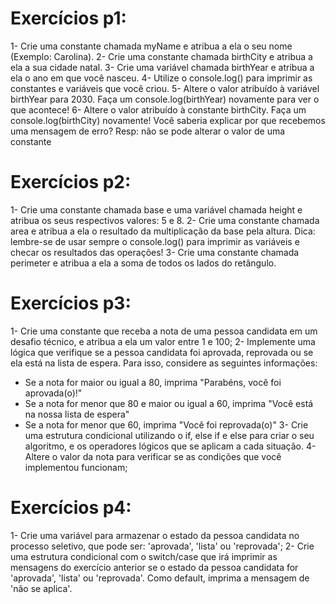 # Exercícios p1:
1- Crie uma constante chamada myName e atribua a ela o seu nome (Exemplo: Carolina).
2- Crie uma constante chamada birthCity e atribua a ela a sua cidade natal.
3- Crie uma variável chamada birthYear e atribua a ela o ano em que você nasceu.
4- Utilize o console.log() para imprimir as constantes e variáveis que você criou.
5- Altere o valor atribuído à variável birthYear para 2030. Faça um console.log(birthYear) novamente para ver o que acontece!
6- Altere o valor atribuído à constante birthCity. Faça um console.log(birthCity) novamente! Você saberia explicar por que recebemos uma mensagem de erro? 
  Resp: não se pode alterar o valor de uma constante

# Exercícios p2:
1- Crie uma constante chamada base e uma variável chamada height e atribua os seus respectivos valores: 5 e 8.
2- Crie uma constante chamada area e atribua a ela o resultado da multiplicação da base pela altura. Dica: lembre-se de usar sempre o console.log() para imprimir as variáveis e checar os resultados das operações!
3- Crie uma constante chamada perimeter e atribua a ela a soma de todos os lados do retângulo.

# Exercícios p3:
1- Crie uma constante que receba a nota de uma pessoa candidata em um desafio técnico, e atribua a ela um valor entre 1 e 100;
2- Implemente uma lógica que verifique se a pessoa candidata foi aprovada, reprovada ou se ela está na lista de espera.  Para isso, considere as seguintes informações:
  - Se a nota for maior ou igual a 80, imprima "Parabéns, você foi aprovada(o)!"
  - Se a nota for menor que 80 e maior ou igual a 60, imprima "Você está na nossa lista de espera"
  - Se a nota for menor que 60, imprima "Você foi reprovada(o)"
3- Crie uma estrutura condicional utilizando o if, else if e else para criar o seu algoritmo, e os operadores lógicos que se aplicam a cada situação.
4- Altere o valor da nota para verificar se as condições que você implementou funcionam;

# Exercícios p4:
1- Crie uma variável para armazenar o estado da pessoa candidata no processo seletivo, que pode ser: 'aprovada', 'lista' ou 'reprovada';
2- Crie uma estrutura condicional com o switch/case que irá imprimir as mensagens do exercício anterior se o estado da pessoa candidata for 'aprovada', 'lista' ou 'reprovada'. Como default, imprima a mensagem de 'não se aplica'.